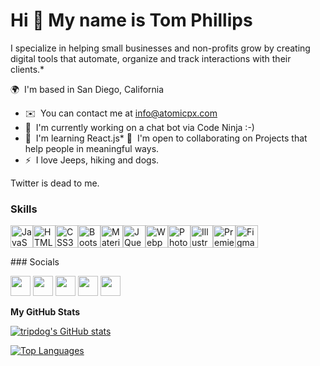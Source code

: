 Hi 👋 My name is Tom Phillips
=============================
I specialize in helping small businesses and non-profits grow by creating digital tools that automate, organize and track interactions with their clients.* 

🌍  I'm based in San Diego, California
* ✉️  You can contact me at [info@atomicpx.com](mailto:info@atomicpx.com)
* 🚀  I'm currently working on a chat bot via Code Ninja :-)
* 🧠  I'm learning React.js* 🤝  I'm open to collaborating on Projects that help people in meaningful ways. 
* ⚡  I love Jeeps, hiking and dogs.

Twitter is dead to me.

### Skills

<p align="left"><a href="https://developer.mozilla.org/en-US/docs/Web/JavaScript" target="_blank" rel="noreferrer"><img
            src="https://raw.githubusercontent.com/danielcranney/readme-generator/main/public/icons/skills/javascript-colored.svg"
            width="36" height="36" alt="JavaScript" /></a><a
        href="https://developer.mozilla.org/en-US/docs/Glossary/HTML5" target="_blank" rel="noreferrer"><img
            src="https://raw.githubusercontent.com/danielcranney/readme-generator/main/public/icons/skills/html5-colored.svg"
            width="36" height="36" alt="HTML5" /></a><a href="https://www.w3.org/TR/CSS/#css" target="_blank"
        rel="noreferrer"><img
            src="https://raw.githubusercontent.com/danielcranney/readme-generator/main/public/icons/skills/css3-colored.svg"
            width="36" height="36" alt="CSS3" /></a><a href="https://getbootstrap.com/" target="_blank"
        rel="noreferrer"><img
            src="https://raw.githubusercontent.com/danielcranney/readme-generator/main/public/icons/skills/bootstrap-colored.svg"
            width="36" height="36" alt="Bootstrap" /></a><a href="https://mui.com/" target="_blank"
        rel="noreferrer"><img
            src="https://raw.githubusercontent.com/danielcranney/readme-generator/main/public/icons/skills/materialui-colored.svg"
            width="36" height="36" alt="Material UI" /></a><a href="https://jquery.com/" target="_blank"
        rel="noreferrer"><img
            src="https://raw.githubusercontent.com/danielcranney/readme-generator/main/public/icons/skills/jquery-colored.svg"
            width="36" height="36" alt="JQuery" /></a><a href="https://webpack.js.org/" target="_blank"
        rel="noreferrer"><img
            src="https://raw.githubusercontent.com/danielcranney/readme-generator/main/public/icons/skills/webpack-colored.svg"
            width="36" height="36" alt="Webpack" /></a><a href="https://www.adobe.com/uk/products/photoshop.html"
        target="_blank" rel="noreferrer"><img
            src="https://raw.githubusercontent.com/danielcranney/readme-generator/main/public/icons/skills/photoshop-colored.svg"
            width="36" height="36" alt="Photoshop" /></a><a href="adobe.com/uk/products/illustrator.html"
        target="_blank" rel="noreferrer"><img
            src="https://raw.githubusercontent.com/danielcranney/readme-generator/main/public/icons/skills/illustrator-colored.svg"
            width="36" height="36" alt="Illustrator" /></a><a href="https://www.adobe.com/uk/products/premiere.html"
        target="_blank" rel="noreferrer"><img
            src="https://raw.githubusercontent.com/danielcranney/readme-generator/main/public/icons/skills/premierepro-colored.svg"
            width="36" height="36" alt="Premiere Pro" /></a><a href="https://www.figma.com/" target="_blank"
        rel="noreferrer"><img
            src="https://raw.githubusercontent.com/danielcranney/readme-generator/main/public/icons/skills/figma-colored.svg"
            width="36" height="36" alt="Figma" /></a></p>
### Socials<p align="left"> <a href="https://www.codepen.io/tripdog" target="_blank" rel="noreferrer"><img
            src="https://raw.githubusercontent.com/danielcranney/readme-generator/main/public/icons/socials/codepen.svg"
            width="32" height="32" /></a> <a href="https://www.facebook.com/atomic619" target="_blank"
        rel="noreferrer"><img
            src="https://raw.githubusercontent.com/danielcranney/readme-generator/main/public/icons/socials/facebook.svg"
            width="32" height="32" /></a> <a href="https://www.github.com/tripdog" target="_blank" rel="noreferrer"><img
            src="https://raw.githubusercontent.com/danielcranney/readme-generator/main/public/icons/socials/github.svg"
            width="32" height="32" /></a> <a href="http://www.instagram.com/trip_dog" target="_blank"
        rel="noreferrer"><img
            src="https://raw.githubusercontent.com/danielcranney/readme-generator/main/public/icons/socials/instagram.svg"
            width="32" height="32" /></a> <a href="https://www.linkedin.com/in/tphillips2/" target="_blank"
        rel="noreferrer"><img
            src="https://raw.githubusercontent.com/danielcranney/readme-generator/main/public/icons/socials/linkedin.svg"
            width="32" height="32" /></a></p>

<b>My GitHub Stats</b>

<a href="http://www.github.com/tripdog"><img src="https://github-readme-stats.vercel.app/api?username=tripdog&show_icons=true&hide=&count_private=true&title_color=0891b2&text_color=ffffff&icon_color=0891b2&bg_color=1c1917&hide_border=true&show_icons=true" alt="tripdog's GitHub stats" /></a>

<a href="https://github.com/tripdog" align="left"><img src="https://github-readme-stats.vercel.app/api/top-langs/?username=tripdog&langs_count=10&title_color=0891b2&text_color=ffffff&icon_color=0891b2&bg_color=1c1917&hide_border=true&locale=en&custom_title=Top%20%Languages" alt="Top Languages" /></a>

